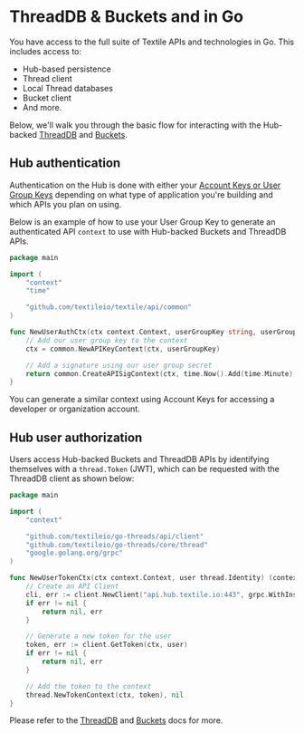 # ThreadDB & Buckets and  in Go

You have access to the full suite of Textile APIs and technologies in Go. This includes access to:

* Hub-based persistence
* Thread client
* Local Thread databases
* Bucket client
* And more. 

Below, we'll walk you through the basic flow for interacting with the Hub-backed [ThreadDB](https://github.com/textileio/go-threads) and [Buckets](https://github.com/textileio/textile).

## Hub authentication

Authentication on the Hub is done with either your [Account Keys or User Group Keys](/hub/apis/) depending on what type of application you're building and which APIs you plan on using.

Below is an example of how to use your User Group Key to generate an authenticated API `context` to use with Hub-backed Buckets and ThreadDB APIs.

```go
package main

import (
    "context"
    "time"

    "github.com/textileio/textile/api/common"
)

func NewUserAuthCtx(ctx context.Context, userGroupKey string, userGroupSecret string) (context.Context, error) {
    // Add our user group key to the context
    ctx = common.NewAPIKeyContext(ctx, userGroupKey)

    // Add a signature using our user group secret
    return common.CreateAPISigContext(ctx, time.Now().Add(time.Minute), userGroupSecret)
}
```

You can generate a similar context using Account Keys for accessing a developer or organization account.

## Hub user authorization

Users access Hub-backed Buckets and ThreadDB APIs by identifying themselves with a `thread.Token` (JWT), which can be requested with the ThreadDB client as shown below:

```go
package main

import (
    "context"

    "github.com/textileio/go-threads/api/client"
    "github.com/textileio/go-threads/core/thread"
    "google.golang.org/grpc"
)

func NewUserTokenCtx(ctx context.Context, user thread.Identity) (context.Context, error) {
    // Create an API Client
    cli, err := client.NewClient("api.hub.textile.io:443", grpc.WithInsecure(), grpc.WithPerRPCCredentials(common.Credentials{}))
    if err != nil {
        return nil, err
    }

    // Generate a new token for the user
    token, err := client.GetToken(ctx, user)
    if err != nil {
        return nil, err
    }

    // Add the token to the context
    thread.NewTokenContext(ctx, token), nil
}
```

Please refer to the [ThreadDB](https://github.com/textileio/go-threads) and [Buckets](https://github.com/textileio/textile) docs for more.
